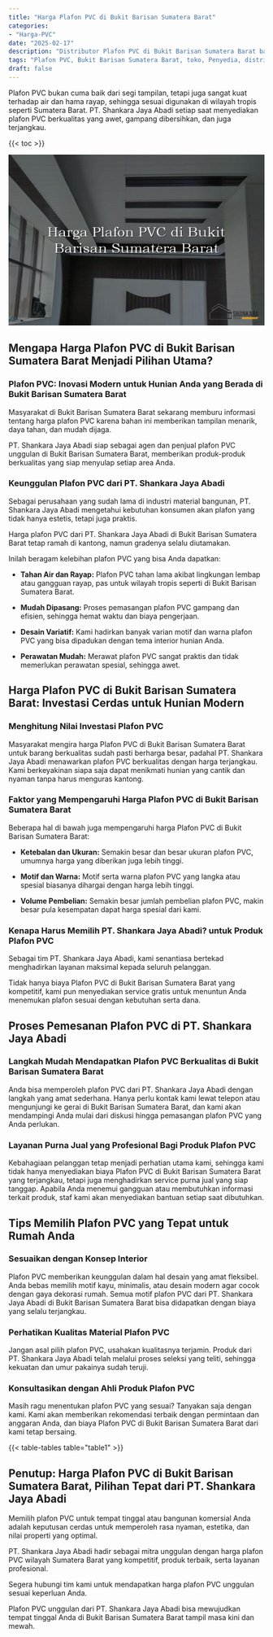 ```yaml
---
title: "Harga Plafon PVC di Bukit Barisan Sumatera Barat"
categories: 
- "Harga-PVC"
date: "2025-02-17"
description: "Distributor Plafon PVC di Bukit Barisan Sumatera Barat bagi tempat tinggal, kantor, serta gerai. Panel berkualitas, variasi motif, pilihan warna modern, dengan layanan pemasangan oleh tenaga ahli ahli dan jaminan resmi!|Jasa distribusi Plafon PVC di Bukit Barisan Sumatera Barat untuk keperluan rumah, office, atau ritel, beserta panel berkualitas dan pemasangan oleh teknisi berpengalaman serta kepastian resmi.|Solusi Plafon PVC di Bukit Barisan Sumatera Barat yang terbukti bagi tempat tinggal, perkantoran, dan ritel, dengan panel unggulan dan penempatan oleh tenaga ahli berpengalaman serta kepastian resmi.|Penyediaan Plafon PVC di Bukit Barisan Sumatera Barat bagi hunian, office, serta ritel, dengan produk berkualitas dan penempatan dikerjakan oleh tim ahli, disertai dengan jaminan resmi.}"
tags: "Plafon PVC, Bukit Barisan Sumatera Barat, toko, Penyedia, distributor"
draft: false
---
```


Plafon PVC bukan cuma baik dari segi tampilan, tetapi juga sangat kuat terhadap air dan hama rayap, sehingga sesuai digunakan di wilayah tropis seperti Sumatera Barat. PT. Shankara Jaya Abadi setiap saat menyediakan plafon PVC berkualitas yang awet, gampang dibersihkan, dan juga terjangkau.

{{< toc >}}

![Harga Plafon PVC di Bukit Barisan Sumatera Barat](/images/Harga-PVC/Harga-Plafon-PVC-di-Bukit-Barisan-Sumatera-Barat.png)


## Mengapa Harga Plafon PVC di Bukit Barisan Sumatera Barat Menjadi Pilihan Utama?

### Plafon PVC: Inovasi Modern untuk Hunian Anda yang Berada di Bukit Barisan Sumatera Barat

Masyarakat di Bukit Barisan Sumatera Barat sekarang memburu informasi tentang harga plafon PVC karena bahan ini memberikan tampilan menarik, daya tahan, dan mudah dijaga.

PT. Shankara Jaya Abadi siap sebagai agen dan penjual plafon PVC unggulan di Bukit Barisan Sumatera Barat, memberikan produk-produk berkualitas yang siap menyulap setiap area Anda.

### Keunggulan Plafon PVC dari PT. Shankara Jaya Abadi

Sebagai perusahaan yang sudah lama di industri material bangunan, PT. Shankara Jaya Abadi mengetahui kebutuhan konsumen akan plafon yang tidak hanya estetis, tetapi juga praktis.

Harga plafon PVC dari PT. Shankara Jaya Abadi di Bukit Barisan Sumatera Barat tetap ramah di kantong, namun gradenya selalu diutamakan.

Inilah beragam kelebihan plafon PVC yang bisa Anda dapatkan:

- **Tahan Air dan Rayap:** Plafon PVC tahan lama akibat lingkungan lembap atau gangguan rayap, pas untuk wilayah tropis seperti di Bukit Barisan Sumatera Barat.

- **Mudah Dipasang:** Proses pemasangan plafon PVC gampang dan efisien, sehingga hemat waktu dan biaya pengerjaan.

- **Desain Variatif:** Kami hadirkan banyak varian motif dan warna plafon PVC yang bisa dipadukan dengan tema interior hunian Anda.

- **Perawatan Mudah:** Merawat plafon PVC sangat praktis dan tidak memerlukan perawatan spesial, sehingga awet.

## Harga Plafon PVC di Bukit Barisan Sumatera Barat: Investasi Cerdas untuk Hunian Modern

### Menghitung Nilai Investasi Plafon PVC

Masyarakat mengira harga Plafon PVC di Bukit Barisan Sumatera Barat untuk barang berkualitas sudah pasti berharga besar, padahal PT. Shankara Jaya Abadi menawarkan plafon PVC berkualitas dengan harga terjangkau. Kami berkeyakinan siapa saja dapat menikmati hunian yang cantik dan nyaman tanpa harus menguras kantong.

### Faktor yang Mempengaruhi Harga Plafon PVC di Bukit Barisan Sumatera Barat

Beberapa hal di bawah juga mempengaruhi harga Plafon PVC di Bukit Barisan Sumatera Barat:

- **Ketebalan dan Ukuran:** Semakin besar dan besar ukuran plafon PVC, umumnya harga yang diberikan juga lebih tinggi.

- **Motif dan Warna:** Motif serta warna plafon PVC yang langka atau spesial biasanya dihargai dengan harga lebih tinggi.

- **Volume Pembelian:** Semakin besar jumlah pembelian plafon PVC, makin besar pula kesempatan dapat harga spesial dari kami.

### Kenapa Harus Memilih PT. Shankara Jaya Abadi? untuk Produk Plafon PVC

Sebagai tim PT. Shankara Jaya Abadi, kami senantiasa bertekad menghadirkan layanan maksimal kepada seluruh pelanggan.

Tidak hanya biaya Plafon PVC di Bukit Barisan Sumatera Barat yang kompetitif, kami pun menyediakan service gratis untuk menuntun Anda menemukan plafon sesuai dengan kebutuhan serta dana.

## Proses Pemesanan Plafon PVC di PT. Shankara Jaya Abadi

### Langkah Mudah Mendapatkan Plafon PVC Berkualitas di Bukit Barisan Sumatera Barat

Anda bisa memperoleh plafon PVC dari PT. Shankara Jaya Abadi dengan langkah yang amat sederhana. Hanya perlu kontak kami lewat telepon atau mengunjungi ke gerai di Bukit Barisan Sumatera Barat, dan kami akan mendampingi Anda mulai dari diskusi hingga pemasangan plafon PVC yang Anda perlukan.

### Layanan Purna Jual yang Profesional Bagi Produk Plafon PVC

Kebahagiaan pelanggan tetap menjadi perhatian utama kami, sehingga kami tidak hanya menyediakan biaya Plafon PVC di Bukit Barisan Sumatera Barat yang terjangkau, tetapi juga menghadirkan service purna jual yang siap tanggap. Apabila Anda menemui gangguan atau membutuhkan informasi terkait produk, staf kami akan menyediakan bantuan setiap saat dibutuhkan.

## Tips Memilih Plafon PVC yang Tepat untuk Rumah Anda

### Sesuaikan dengan Konsep Interior

Plafon PVC memberikan keunggulan dalam hal desain yang amat fleksibel. Anda bebas memilih motif kayu, minimalis, atau desain modern agar cocok dengan gaya dekorasi rumah. Semua motif plafon PVC dari PT. Shankara Jaya Abadi di Bukit Barisan Sumatera Barat bisa didapatkan dengan biaya yang selalu terjangkau.

### Perhatikan Kualitas Material Plafon PVC

Jangan asal pilih plafon PVC, usahakan kualitasnya terjamin. Produk dari PT. Shankara Jaya Abadi telah melalui proses seleksi yang teliti, sehingga kekuatan dan umur pakainya sudah teruji.

### Konsultasikan dengan Ahli Produk Plafon PVC

Masih ragu menentukan plafon PVC yang sesuai? Tanyakan saja dengan kami. Kami akan memberikan rekomendasi terbaik dengan permintaan dan anggaran Anda, dan biaya Plafon PVC di Bukit Barisan Sumatera Barat dari kami tetap bersaing.

{{< table-tables table="table1" >}}

## Penutup: Harga Plafon PVC di Bukit Barisan Sumatera Barat, Pilihan Tepat dari PT. Shankara Jaya Abadi

Memilih plafon PVC untuk tempat tinggal atau bangunan komersial Anda adalah keputusan cerdas untuk memperoleh rasa nyaman, estetika, dan nilai properti yang optimal.

PT. Shankara Jaya Abadi hadir sebagai mitra unggulan dengan harga plafon PVC wilayah Sumatera Barat yang kompetitif, produk terbaik, serta layanan profesional.

Segera hubungi tim kami untuk mendapatkan harga plafon PVC unggulan sesuai keperluan Anda.

Plafon PVC unggulan dari PT. Shankara Jaya Abadi bisa mewujudkan tempat tinggal Anda di Bukit Barisan Sumatera Barat tampil masa kini dan mewah.